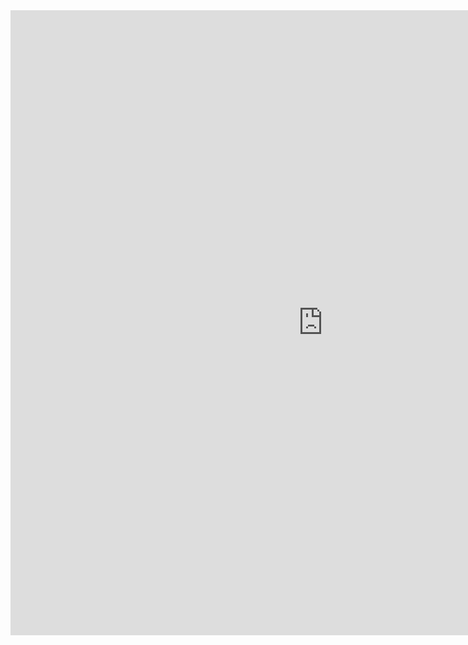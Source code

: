 <html>
  <body><iframe src="https://www.onlinegames.io/games/2023/q2/geometry-dash-freezenova/index.html
" width="1000px" height="1000px" style="border:none;">
</iframe>
  </body>
</html>

